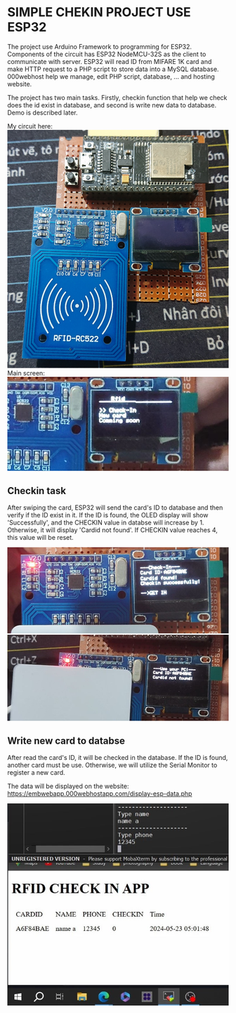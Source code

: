 # SIMPLE CHEKIN PROJECT USE ESP32
The project use Arduino Framework to programming for ESP32. Components of the circuit has ESP32 NodeMCU-32S as the client to communicate with server. ESP32 will read ID from MIFARE 1K card and make HTTP request to a PHP script to store data into a MySQL database. 000webhost help we manage, edit PHP script, database, ... and hosting website. 

The project has two main tasks. Firstly, checkin function that help we check does the id exist in database, and second is write new data to database. Demo is described later.

My circuit here:
![circuit](image/circuit.JPG)
Main screen:\
![mainscreen](image/mainscreen.jpg)

## Checkin task
After swiping the card, ESP32 will send the card's ID to database and then verify if the ID exist in it. If the ID is found, the OLED display will show 'Successfully', and the CHECKIN value in databse will increase by 1. Otherwise, it will display 'Cardid not found'. If CHECKIN value reaches 4, this value will be reset.

![cardfound](image/cardfound.jpg)
![cardnotfound](image/cardnotfound.jpg)

## Write new card to databse
After read the card's ID, it will be checked in the database. If the ID is found, another card must be use. Otherwise, we will utilize the Serial Monitor to register a new card.

The data will be displayed on the website: https://embwebapp.000webhostapp.com/display-esp-data.php

![webdisplay](image/insertdata.jpg)
